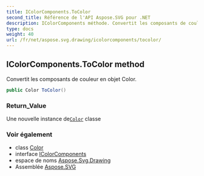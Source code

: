 ```yaml
---
title: IColorComponents.ToColor
second_title: Référence de l'API Aspose.SVG pour .NET
description: IColorComponents méthode. Convertit les composants de couleur en objet Color.
type: docs
weight: 40
url: /fr/net/aspose.svg.drawing/icolorcomponents/tocolor/
---
```

## IColorComponents.ToColor method

Convertit les composants de couleur en objet Color.

```csharp
public Color ToColor()
```

### Return_Value

Une nouvelle instance de[`Color`](../../color/) classe

### Voir également

* class [Color](../../color/)
* interface [IColorComponents](../)
* espace de noms [Aspose.Svg.Drawing](../../icolorcomponents/)
* Assemblée [Aspose.SVG](../../../)


